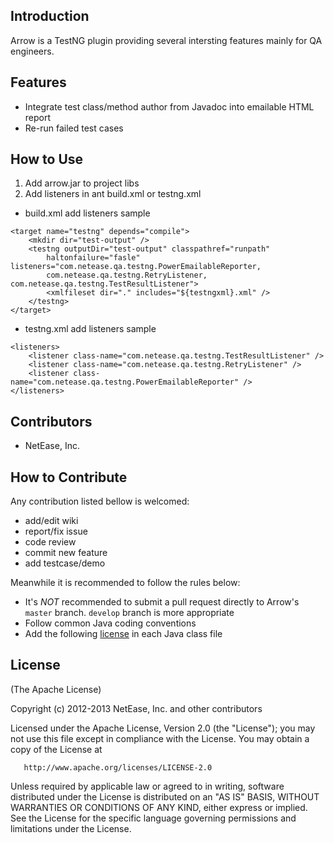 ## Introduction

Arrow is a TestNG plugin providing several intersting features mainly for QA engineers.

## Features

* Integrate test class/method author from Javadoc into emailable HTML report
* Re-run failed test cases

## How to Use

1. Add arrow.jar to project libs
2. Add listeners in ant build.xml or testng.xml

* build.xml add listeners sample

```
<target name="testng" depends="compile">
    <mkdir dir="test-output" />
	<testng outputDir="test-output" classpathref="runpath"
		haltonfailure="fasle" listeners="com.netease.qa.testng.PowerEmailableReporter, 
		com.netease.qa.testng.RetryListener, com.netease.qa.testng.TestResultListener">
		<xmlfileset dir="." includes="${testngxml}.xml" />
	</testng>
</target>
```


* testng.xml add listeners sample

```
<listeners>
    <listener class-name="com.netease.qa.testng.TestResultListener" />
    <listener class-name="com.netease.qa.testng.RetryListener" />
    <listener class-name="com.netease.qa.testng.PowerEmailableReporter" />
</listeners>
```

## Contributors

* NetEase, Inc.

## How to Contribute

Any contribution listed bellow is welcomed:

* add/edit wiki
* report/fix issue
* code review
* commit new feature
* add testcase/demo

Meanwhile it is recommended to follow the rules below:

* It's *NOT* recommended to submit a pull request directly to Arrow's `master` branch. `develop` branch is more appropriate
* Follow common Java coding conventions
* Add the following [license](#license) in each Java class file

## License

(The Apache License)

Copyright (c) 2012-2013 NetEase, Inc. and other contributors

Licensed under the Apache License, Version 2.0 (the "License"); you may not use this file except in compliance with the License. You may obtain a copy of the License at

       http://www.apache.org/licenses/LICENSE-2.0

Unless required by applicable law or agreed to in writing, software distributed under the License is distributed on an "AS IS" BASIS, WITHOUT WARRANTIES OR CONDITIONS OF ANY KIND, either express or implied. See the License for the specific language governing permissions and limitations under the License.